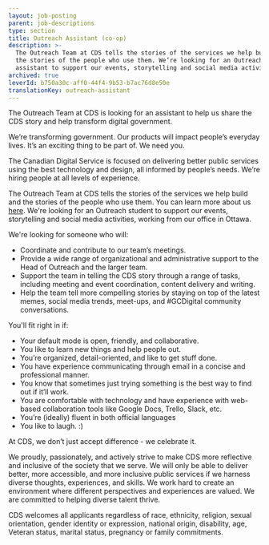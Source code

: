 ```yaml
---
layout: job-posting
parent: job-descriptions
type: section
title: Outreach Assistant (co-op)
description: >-
  The Outreach Team at CDS tells the stories of the services we help build and
  the stories of the people who use them. We’re looking for an Outreach
  assistant to support our events, storytelling and social media activities. 
archived: true
leverId: b750a30c-aff0-44f4-9b53-b7ac76d8e50e
translationKey: outreach-assistant
---
```

The Outreach Team at CDS is looking for an assistant to help us share the CDS story and help transform digital government. 

We’re transforming government. Our products will impact people’s everyday lives. It’s an exciting thing to be part of. We need you. 

The Canadian Digital Service is focused on delivering better public services using the best technology and design, all informed by people’s needs. We’re hiring people at all levels of experience.

The Outreach Team at CDS tells the stories of the services we help build and the stories of the people who use them. You can learn more about us [here](https://digital.canada.ca/). We're looking for an Outreach student to support our events, storytelling and social media activities, working from our office in Ottawa.

We're looking for someone who will:

* Coordinate and contribute to our team’s meetings.
* Provide a wide range of organizational and administrative support to the Head of Outreach and the larger team.
* Support the team in telling the CDS story through a range of tasks, including meeting and event coordination, content delivery and writing.
* Help the team tell more compelling stories by staying on top of the latest memes, social media trends, meet-ups, and #GCDigital community conversations.

You'll fit right in if:

* Your default mode is open, friendly, and collaborative.
* You like to learn new things and help people out.
* You’re organized, detail-oriented, and like to get stuff done.
* You have experience communicating through email in a concise and professional manner.
* You know that sometimes just trying something is the best way to find out if it’ll work.
* You are comfortable with technology and have experience with web-based collaboration tools like Google Docs, Trello, Slack, etc.
* You’re (ideally) fluent in both official languages
* You like to laugh. :)

At CDS, we don’t just accept difference - we celebrate it.

We proudly, passionately, and actively strive to make CDS more reflective and inclusive of the society that we serve. We will only be able to deliver better, more accessible, and more inclusive public services if we harness diverse thoughts, experiences, and skills. We work hard to create an environment where different perspectives and experiences are valued. We are committed to helping diverse talent thrive. 

CDS welcomes all applicants regardless of race, ethnicity, religion, sexual orientation, gender identity or expression, national origin, disability, age, Veteran status, marital status, pregnancy or family commitments.
